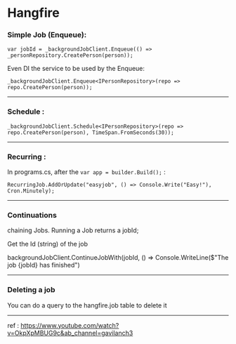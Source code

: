 # Hangfire

### Simple Job (Enqueue):

`var jobId = _backgroundJobClient.Enqueue(() => _personRepository.CreatePerson(person));`

Even DI the service to be used by the Enqueue:

`_backgroundJobClient.Enqueue<IPersonRepository>(repo => repo.CreatePerson(person));`

---
### Schedule : 

`_backgroundJobClient.Schedule<IPersonRepository>(repo => repo.CreatePerson(person), TimeSpan.FromSeconds(30));`

---
### Recurring :

In programs.cs, after the `var app = builder.Build();` :

`RecurringJob.AddOrUpdate("easyjob", () => Console.Write("Easy!"), Cron.Minutely);`

---
### Continuations

chaining Jobs.
Running a Job returns a jobId;

Get the Id (string) of the job

backgroundJobClient.ContinueJobWith(jobId, () => Console.WriteLine($"The job {jobId} has finished")

---
### Deleting a job

You can do a query to the hangfire.job table to delete it

---
ref : https://www.youtube.com/watch?v=OkpXpMBUG9c&ab_channel=gavilanch3
